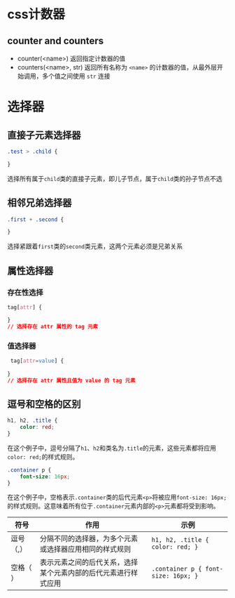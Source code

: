 # css计数器
## counter and counters
- counter(\<name>) 返回指定计数器的值
- counters(\<name>, str) 返回所有名称为 `<name>` 的计数器的值，从最外层开始调用，多个值之间使用 `str` 连接

# 选择器
## 直接子元素选择器
```CSS
.test > .child {

}
```
选择所有属于`child`类的直接子元素，即儿子节点，属于`child`类的孙子节点不选

## 相邻兄弟选择器
```CSS
.first + .second {

}
```
选择紧跟着`first`类的`second`类元素，这两个元素必须是兄弟关系
## 属性选择器
### 存在性选择

```css
tag[attr] {

}
// 选择存在 attr 属性的 tag 元素
```

### 值选择器

```css
 tag[attr=value] {
    
}
// 选择存在 attr 属性且值为 value 的 tag 元素
```

## 逗号和空格的区别

```css
h1, h2, .title {
    color: red;
}
```
在这个例子中，逗号分隔了`h1`、`h2`和类名为`.title`的元素，这些元素都将应用`color: red;`的样式规则。


```css
.container p {
    font-size: 16px;
}
```
在这个例子中，空格表示`.container`类的后代元素`<p>`将被应用`font-size: 16px;`的样式规则。这意味着所有位于`.container`元素内部的`<p>`元素都将受到影响。

| 符号 | 作用 | 示例 |
| --- | --- | --- |
| 逗号（,） | 分隔不同的选择器，为多个元素或选择器应用相同的样式规则 | `h1, h2, .title { color: red; }` |
| 空格（ ） | 表示元素之间的后代关系，选择某个元素内部的后代元素进行样式应用 | `.container p { font-size: 16px; }` |

